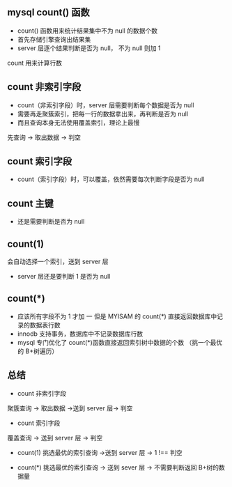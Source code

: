 ## mysql count() 函数

- count() 函数用来统计结果集中不为 null 的数据个数
- 首先存储引擎查询出结果集
- server 层逐个结果判断是否为 null， 不为 null 则加 1

count 用来计算行数

## count 非索引字段

- count（非索引字段）时，server 层需要判断每个数据是否为 null
- 需要再走聚簇索引，把每一行的数据拿出来，再判断是否为 null
- 而且查询本身无法使用覆盖索引，理论上最慢

先查询 -> 取出数据 -> 判空

## count 索引字段

- count（索引字段）时，可以覆盖，依然需要每次判断字段是否为 null

## count 主键

- 还是需要判断是否为 null

## count(1)

会自动选择一个索引，送到 server 层

- server 层还是要判断 1 是否为 null

## count(\*)

- 应该所有字段不为 1 才加 一
  但是
  MYISAM 的 count(\*) 直接返回数据库中记录的数据表行数
- innodb 支持事务，数据库中不记录数据库行数
- mysql 专门优化了 count(\*)函数直接返回索引树中数据的个数 （挑一个最优的 B+树遍历）

## 总结

- count 非索引字段

聚簇查询 -> 取出数据 ->送到 server 层-> 判空

- count 索引字段

覆盖查询 -> 送到 server 层 -> 判空

- count(1)
  挑选最优的索引查询 ->送到 server 层 -> 1 !== 判空

- count(\*)
  挑选最优的索引查询 -> 送到 sever 层 -> 不需要判断返回 B+树的数据量
